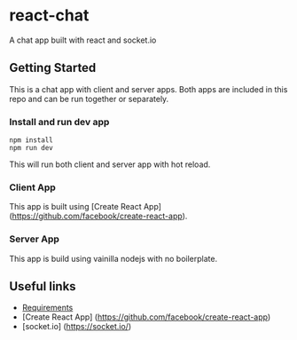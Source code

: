 # react-chat

A chat app built with react and socket.io

## Getting Started

This is a chat app with client and server apps. Both apps are included in this repo and can be run together or separately.

### Install and run dev app

```
npm install
npm run dev
```

This will run both client and server app with hot reload.

### Client App

This app is built using [Create React App] (https://github.com/facebook/create-react-app). 

### Server App

This app is build using vainilla nodejs with no boilerplate. 

## Useful links

- [Requirements](Chat.md)
- [Create React App] (https://github.com/facebook/create-react-app)
- [socket.io] (https://socket.io/)
